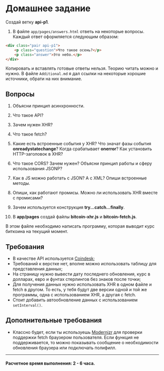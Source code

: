 # Домашнее задание

Создай ветку __api-p1__. 

1. В файле `app/pages/answers.html` ответь на некоторые вопросы. Каждый ответ оформляется следующим образом:

```html
<div class="pair api-p1">
	<p class="question">Что такое осень?</p>
	<p class="answer">Это небо.</p>
</div>
``` 

Копировать и вставлять готовые ответы нельзя. Теорию читать можно и нужно. В файле `Additional.md` я дал ссылки на некоторые хорошие источники, обрати на них внимание.

## Вопросы

1. Объясни принцип асинхронности.
1. Что такое API?
1. Зачем нужен XHR?
1. Что такое fetch?
1. Какие есть встроенные события у XHR? Что значат фазы события __onreadystatechange__? Когда срабатывает __onerror__? Как установить HTTP-заголовок в XHR?
1. Что такое CORS? Зачем нужен? Объясни принцип работы и сферу использования JSONP?
1. Как в JS можно работать с JSON? А с XML? Опиши встроенные методы.
1. Опиши, как работают промисы. Можно ли использовать XHR вместе с промисами?
1. Зачем используется конструкция __try...catch...finally__.


2. В __app/pages__ создай файлы __bitcoin-xhr.js__ и __bitcoin-fetch.js__.

В этом файле необходимо написать программу, которая выводит курс биткоина на текущий момент.

## Требования

* В качестве API используется [Coindesk](https://www.coindesk.com/api/);
* Требований к верстке нет, вполне можно использовать таблицу для представления данных;
* На страницу нужно вывести дату последнего обновления, курс в долларах, евро и фунтах стерлингов без знаков после точки;
* Для получения данных нужно использовать XHR в одном файле и fetch в другом. То есть, у тебя будут две версии одной и той же программы, одна с использованием XHR, а другая с fetch.
* Стоит добавить автообновление данных с использованием `setInterval()`.

## Дополнительные требования

* Классно будет, если ты используешь [Modernizr](https://modernizr.com/) для проверки поддержки fetch браузером пользователя. Если функция не поддерживается, то можно показывать сообщение о необходимости обновления браузера или подключать полифилл.

---

#### Расчетное время выполнения: 2 - 6 часа.